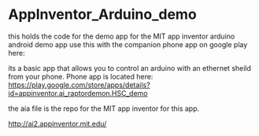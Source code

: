 # AppInventor_Arduino_demo
this holds the code for the demo app for the MIT app inventor arduino android demo app
use this with the companion phone app on google play here:


its a basic app that allows you to control an arduino with an ethernet sheild from your phone.
Phone app is located here: https://play.google.com/store/apps/details?id=appinventor.ai_raptordemon.HSC_demo

the aia file is the repo for the MIT app inventor for this app.

http://ai2.appinventor.mit.edu/

